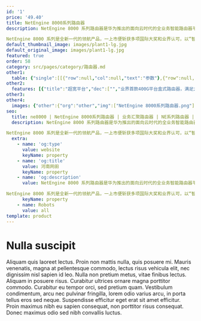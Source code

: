 ```yaml
---
id: '1'
price: '49.40'
title: NetEngine 8000系列路由器
description: NetEngine 8000 系列路由器是华为推出的面向云时代的全业务智能路由器平台，超宽的管道打造极简的网络，领先的SR/SRv6使能智能连接，新一代的智慧大脑实现全生命周期自动化、引领主动运维。系列产品涵盖大型框式、紧凑插卡盒式和固定盒式设备，完全满足核心、汇聚、接入等不同的网络场景，具备高性能、高可靠、低功耗、可演进等特性，可应用于企业广域网核心节点、大型企业接入节点、DC互联、园区互联与汇聚节点和各种大型IDC网络出口。

NetEngine 8000 系列是全新一代的领航产品，一上市便斩获多项国际大奖和业界认可，以“智简”为核心理念，以客户意图为驱动，以高品质业务承载为己任，解放客户双手，释放网络潜能，全面迈向自动驾驶的网络，助力各行各业的企业客户完成数字化转型。
default_thumbnail_image: images/plant1-lg.jpg
default_original_image: images/plant1-lg.jpg
featured: true
order: 58
category: src/pages/category/路由器.md
other1: 
  table: {"single":[[{"row":null,"col":null,"text":"参数"},{"row":null,"col":null,"text":"NetEngine 8000 X8"},{"row":null,"col":null,"text":"NetEngine 8000 X4"},{"row":null,"col":null,"text":"NetEngine 8000 M14"},{"row":null,"col":null,"text":"NetEngine 8000 M8"},{"row":null,"col":null,"text":"NetEngine 8000 M6"}],[{"row":null,"col":null,"text":"交换容量"},{"row":null,"col":null,"text":"750.69 Tbps"},{"row":null,"col":null,"text":"375.34 Tbps"},{"row":null,"col":null,"text":"132.6 Tbps"},{"row":null,"col":null,"text":"115.4 Tbps"},{"row":null,"col":null,"text":"85 Tbps"}],[{"row":null,"col":null,"text":"转发性能"},{"row":null,"col":null,"text":"172,800 Mpps"},{"row":null,"col":null,"text":"86,400 Mpps"},{"row":null,"col":null,"text":"25,200 Mpps"},{"row":null,"col":null,"text":"14,400 Mpps"},{"row":null,"col":null,"text":"12,600 Mpps"}],[{"row":null,"col":null,"text":"最大单板能力"},{"row":null,"col":null,"text":"4 Tbps"},{"row":null,"col":null,"text":"4 Tbps"},{"row":null,"col":null,"text":"200 Gbps"},{"row":null,"col":null,"text":"200 Gbps"},{"row":null,"col":null,"text":"50 Gbps"}],[{"row":null,"col":null,"text":"容量密度(G/U)"},{"row":null,"col":null,"text":"2025"},{"row":null,"col":null,"text":"1633"},{"row":null,"col":null,"text":"400"},{"row":null,"col":null,"text":"400"},{"row":null,"col":null,"text":"80"}],[{"row":null,"col":null,"text":"主控板"},{"row":null,"col":null,"text":"2，1:1"},{"row":null,"col":null,"text":"2，1:1"},{"row":null,"col":null,"text":"2，1:1"},{"row":null,"col":null,"text":"2，1:1"},{"row":null,"col":null,"text":"2，1:1"}],[{"row":null,"col":null,"text":"网板"},{"row":null,"col":null,"text":"8，7+1"},{"row":null,"col":null,"text":"8，7+1"},{"row":null,"col":null,"text":"2，1:1"},{"row":null,"col":null,"text":"2，1:1"},{"row":null,"col":null,"text":"2，1:1"}],[{"row":null,"col":null,"text":"线卡"},{"row":null,"col":null,"text":"8"},{"row":null,"col":null,"text":"4"},{"row":null,"col":null,"text":"14"},{"row":null,"col":null,"text":"8"},{"row":null,"col":null,"text":"6"}],[{"row":null,"col":null,"text":"电源模块"},{"row":null,"col":null,"text":"Max 10, N+1"},{"row":null,"col":null,"text":"Max 6, N+1"},{"row":null,"col":null,"text":"2，1+1 (DC)\n4，2+2 (AC)"},{"row":null,"col":null,"text":"2，1+1"},{"row":null,"col":null,"text":"2，1+1"}],[{"row":null,"col":null,"text":"风扇模块"},{"row":null,"col":null,"text":"12，11+1"},{"row":null,"col":null,"text":"6，5+1"},{"row":null,"col":null,"text":"4，3+1"},{"row":null,"col":null,"text":"2，1+1"},{"row":null,"col":null,"text":"2，1+1"}],[{"row":null,"col":null,"text":"外形尺寸(宽深高)"},{"row":null,"col":null,"text":"442 mm x 861.4 mm x 702.3 mm(15.8U)"},{"row":null,"col":null,"text":"442 mm x 861.4 mm x 435.6 mm(9.8U)"},{"row":null,"col":null,"text":"442 mm x 220 mm x 222 mm (5U)"},{"row":null,"col":null,"text":"442 mm x 220 mm x 132.6 mm (3U)"},{"row":null,"col":null,"text":"442mm x 220mm x 88.9mm（2U）"}],[{"row":null,"col":null,"text":"典型功耗"},{"row":null,"col":null,"text":"11,017 W"},{"row":null,"col":null,"text":"5,913 W"},{"row":null,"col":null,"text":"1,270 W"},{"row":null,"col":null,"text":"485 W"},{"row":null,"col":null,"text":"220 W"}],[{"row":null,"col":null,"text":"满配重量"},{"row":null,"col":null,"text":"296.6 kg"},{"row":null,"col":null,"text":"186.2 kg"},{"row":null,"col":null,"text":"27.4 kg"},{"row":null,"col":null,"text":"16.5 kg"},{"row":null,"col":null,"text":"3.52 kg"}]]}
other2:
  features: [{"title":"超宽平台","dec":["","业界首款400G平台盒式路由器，满足大容量融合承载。超高密设计，满足高密端口需求场景。NetEngine 8000以其紧凑型设计、超强的散热、超低的能耗和全业务特性，为客户打造一张极简、融合的超宽网络，降低成本。",""]},{"title":"基于SRv6的智能连接","dec":["","NetEngine 8000系列提供领先的SRv6能力，基于IPv6，有效应对海量连接；跨域自动连接，帮助客户一跳入云；分钟级业务发放，租户/应用级SLA保证，提升用户体验，帮助企业客户实现从MPLS到SRv6的平滑演进。",""]},{"title":"全生命周期自动化","dec":["","NetEngine 8000系列采用新一代的管理、控制、分析平台——网络云化引擎NCE，实现全生命周期自动化；NCE和SRv6配合，可以实现50ms保护、分钟级流量优化、秒级故障识别、分钟级故障定位，显著提升网络可用性，帮助企业客户的网络走向主动运维、智能运维。",""]}]
other3: 
other4:
  images: {"other":{"org":"other","img":["NetEngine 8000系列路由器.png"]}}
seo:
  title: ne8000 | NetEngine 8000系列路由器 | 业务汇聚路由器 | NE系列路由器 | 路由器 | 企业网络
  description: NetEngine 8000 系列路由器是华为推出的面向云时代的全业务智能路由器平台，超宽的管道打造极简的网络，领先的SR/SRv6使能智能连接，新一代的智慧大脑实现全生命周期自动化、引领主动运维。系列产品涵盖大型框式、紧凑插卡盒式和固定盒式设备，完全满足核心、汇聚、接入等不同的网络场景，具备高性能、高可靠、低功耗、可演进等特性，可应用于企业广域网核心节点、大型企业接入节点、DC互联、园区互联与汇聚节点和各种大型IDC网络出口。

NetEngine 8000 系列是全新一代的领航产品，一上市便斩获多项国际大奖和业界认可，以“智简”为核心理念，以客户意图为驱动，以高品质业务承载为己任，解放客户双手，释放网络潜能，全面迈向自动驾驶的网络，助力各行各业的企业客户完成数字化转型。
  extra:
    - name: 'og:type'
      value: website
      keyName: property
    - name: 'og:title'
      value: 河南网田
      keyName: property
    - name: 'og:description'
      value: NetEngine 8000 系列路由器是华为推出的面向云时代的全业务智能路由器平台，超宽的管道打造极简的网络，领先的SR/SRv6使能智能连接，新一代的智慧大脑实现全生命周期自动化、引领主动运维。系列产品涵盖大型框式、紧凑插卡盒式和固定盒式设备，完全满足核心、汇聚、接入等不同的网络场景，具备高性能、高可靠、低功耗、可演进等特性，可应用于企业广域网核心节点、大型企业接入节点、DC互联、园区互联与汇聚节点和各种大型IDC网络出口。

NetEngine 8000 系列是全新一代的领航产品，一上市便斩获多项国际大奖和业界认可，以“智简”为核心理念，以客户意图为驱动，以高品质业务承载为己任，解放客户双手，释放网络潜能，全面迈向自动驾驶的网络，助力各行各业的企业客户完成数字化转型。
      keyName: property
    - name: Robots
      value: all
template: product
---
```


# Nulla suscipit

Aliquam quis laoreet lectus. Proin non mattis nulla, quis posuere mi. Mauris venenatis, magna at pellentesque commodo, lectus risus vehicula elit, nec dignissim nisl sapien id leo. Nulla non pretium metus, vitae finibus lectus. Aliquam in posuere risus. Curabitur ultrices ornare magna porttitor commodo. Curabitur eu tempor orci, sed pretium quam. Vestibulum condimentum, arcu nec pulvinar fringilla, lorem odio varius arcu, in porta tellus eros sed neque. Suspendisse efficitur eget erat sit amet efficitur. Proin maximus nibh eu sapien consequat, non porttitor risus consequat. Donec maximus odio sed nibh convallis luctus.